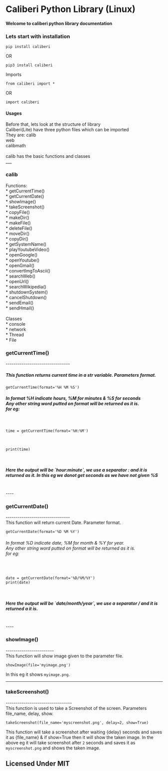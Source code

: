 <h1>Caliberi Python Library (Linux)</h1>

<h4>Welcome to caliberi python library documentation</h4>

<h3>Lets start with installation</h3>

    pip install caliberi
OR

    pip3 install caliberi
Imports
    
    from caliberi import *

OR

    import caliberi

<h4>Usages</h4>
Before that, lets look at the structure of library<br>
Caliberi(Lite) have three python files which can be imported<br>
They are:
 calib<br>
 web<br>
 calibmath<br>
<br>calib has the basic functions and classes
<br>
___
<h3>calib</h3>
Functions:<br>
* getCurrentTime()<br>
* getCurrentDate()<br>
* showImage()<br>
* takeScreenshot()<br>
* copyFile()<br>
* makeDir()<br>
* makeFile()<br>
* deleteFile()<br>
* moveDir()<br>
* copyDir()<br>
* getSystemName()<br>
* playYoutubeVideo()<br>
* openGoogle()<br>
* openYoutube()<br>
* openGmail()<br>
* convertImgToAscii()<br>
* searchWeb()<br>
* openUrl()<br>
* searchWikipedia()<br>
* shutdownSystem()<br>
* cancelShutdown()<br>
* sendEmail()<br>
* sendHmail()<br>
<br>
Classes<br>
  * console<br>
  * network<br>
  * Thread<br>
  * File<br>

<h3>getCurrentTime()</h3>
    --------------------------------
<br>
<h5>This function returns current time in a str variable.
Parameters format.</h5>

    getCurrentTime(format='%H %M %S')

<h5>In format %H indicate hours, %M for minutes & %S for seconds<br>
Any other string word putted on format will be returned as it is.<br>
for eg:</h5> <br>

    time = getCurrentTime(format='%H:%M')
<br>

    print(time)
<br>
<h5>Here the output will be `hour:minute`, we use a separator : and it is returned as it. In this eg we donot get seconds as we have not given %S</h5><br>
----
<br>
<h3>getCurrentDate()</h3>
    --------------------------------<br>
This function will return current Date. Parameter format.<br>

    getCurrentDate(format='%D %M %Y')

<h6>In format %D indicate date, %M for month & %Y for year.<br>
Any other string word putted on format will be returned as it is.<br>
for eg:</h6><br>

    date = getCurrentDate(format='%D/%M/%Y')
    print(date)
<br>
<h5>Here the output will be `date/month/year`, we use a separator / and it is returned a it is.</h5><br>
----
<h3>showImage()</h3>
    ------------------------<br>
This function will show image given to the parameter file.

    showImage(file='myimage.png')
In this eg it shows `myimage.png`.

---

<h3>takeScreenshot()</h3>
    ---------------------------------<br>
This function is used to take a Screenshot of the screen. Parameters file_name, delay, show.<br>

    takeScreenshot(file_name='myscreenshot.png', delay=2, show=True)
This function will take a screenshot after waiting {delay} seconds and saves  it as {file_name} & if show=True then it will show the taken image.
In the above eg it will take screenshot after `2` seconds and saves it as `myscreenshot.png` and shows the taken image.
<h2>Licensed Under MIT</h2>
